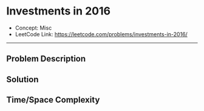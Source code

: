 # Investments in 2016

- Concept: Misc
- LeetCode Link: https://leetcode.com/problems/investments-in-2016/

---

## Problem Description

## Solution

## Time/Space Complexity

